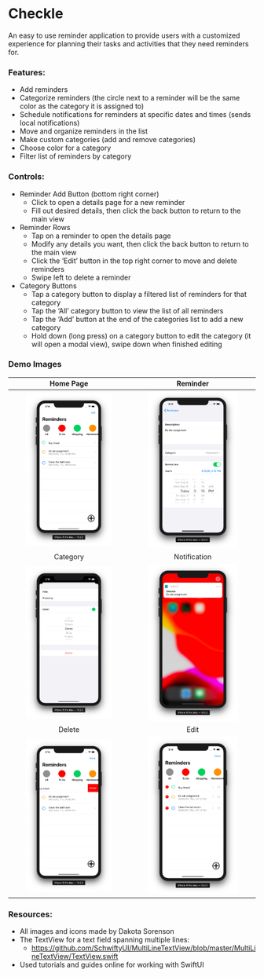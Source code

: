 # Checkle

An easy to use reminder application to provide users with a customized experience for planning their tasks and activities that they need reminders for.

### Features:
- Add reminders
- Categorize reminders (the circle next to a reminder will be the same color as the category it is assigned to)
- Schedule notifications for reminders at specific dates and times (sends local notifications)
- Move and organize reminders in the list
- Make custom categories (add and remove categories)
- Choose color for a category
- Filter list of reminders by category

### Controls:
- Reminder Add Button (bottom right corner)
  - Click to open a details page for a new reminder
  - Fill out desired details, then click the back button to return to the main view
- Reminder Rows
  - Tap on a reminder to open the details page
  - Modify any details you want, then click the back button to return to the main view
  - Click the ‘Edit’ button in the top right corner to move and delete reminders
  - Swipe left to delete a reminder
- Category Buttons
  - Tap a category button to display a filtered list of reminders for that category
  - Tap the ‘All’ category button to view the list of all reminders
  - Tap the ‘Add’ button at the end of the categories list to add a new category
  - Hold down (long press) on a category button to edit the category (it will open a modal view), swipe down when finished editing

### Demo Images

Home Page            |  Reminder
:-------------------------:|:-------------------------:
<img src="/Demo/Checkle_Home.png" width="75%" height="75%">  |  <img src="/Demo/Checkle_Reminder.png" width="75%" height="75%">
Category           |  Notification
<img src="/Demo/Checkle_Category.png" width="75%" height="75%">  |  <img src="/Demo/Checkle_Notification.png" width="75%" height="75%">
Delete           |  Edit
<img src="/Demo/Checkle_Delete.png" width="75%" height="75%">  |  <img src="/Demo/Checkle_Edit.png" width="75%" height="75%">

### Resources:
- All images and icons made by Dakota Sorenson
- The TextView for a text field spanning multiple lines:
  - https://github.com/SchwiftyUI/MultiLineTextView/blob/master/MultiLineTextView/TextView.swift
- Used tutorials and guides online for working with SwiftUI
